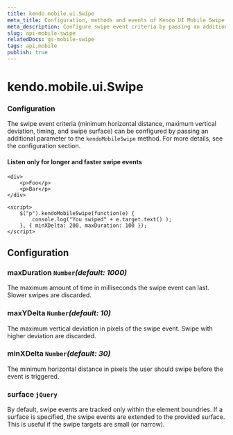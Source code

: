 ```yaml
---
title: kendo.mobile.ui.Swipe
meta_title: Configuration, methods and events of Kendo UI Mobile Swipe
meta_description: Configure swipe event criteria by passing an additional parameter for minimum horizontal distance, maximum vertical deviation, timing, and swipe surface.
slug: api-mobile-swipe
relatedDocs: gs-mobile-swipe
tags: api,mobile
publish: true
---
```


# kendo.mobile.ui.Swipe

### Configuration

The swipe event criteria (minimum horizontal distance, maximum vertical deviation, timing, and swipe surface) can be configured by passing an additional parameter to the `kendoMobileSwipe` method. For more details, see the configuration section.

#### Listen only for longer and faster swipe events

    <div>
        <p>Foo</p>
        <p>Bar</p>
    </div>

    <script>
        $("p").kendoMobileSwipe(function(e) {
            console.log("You swiped" + e.target.text() );
        }, { minXDelta: 200, maxDuration: 100 });
    </script>

## Configuration

### maxDuration `Number`*(default: 1000)*

 The maximum amount of time in milliseconds the swipe event can last. Slower swipes are discarded.

### maxYDelta `Number`*(default: 10)*

 The maximum vertical deviation in pixels of the swipe event. Swipe with higher deviation are discarded.

### minXDelta `Number`*(default: 30)*

 The minimum horizontal distance in pixels the user should swipe before the event is triggered.

### surface `jQuery`

By default, swipe events are tracked only within the element boundries. If a surface is specified, the swipe events are extended to the provided surface. This is useful if  the swipe targets are small (or narrow).
